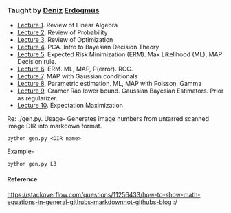 ### Taught by [Deniz](http://www1.ece.neu.edu/~erdogmus/) [Erdogmus](https://scholar.google.com/citations?hl=en&user=ivq0KKMAAAAJ&view_op=list_works)

* [Lecture 1](https://github.com/rohinarora/EECE5644-Machine_Learning/blob/master/L1). Review of Linear Algebra
* [Lecture 2](https://github.com/rohinarora/EECE5644-Machine_Learning/blob/master/L2). Review of Probability
* [Lecture 3](https://github.com/rohinarora/EECE5644-Machine_Learning/blob/master/L3). Review of Optimization
* [Lecture 4](https://github.com/rohinarora/EECE5644-Machine_Learning/blob/master/L4). PCA. Intro to Bayesian Decision Theory
* [Lecture 5](https://github.com/rohinarora/EECE5644-Machine_Learning/blob/master/L5). Expected Risk Minimization (ERM). Max Likelihood (ML), MAP Decision rule.
* [Lecture 6](https://github.com/rohinarora/EECE5644-Machine_Learning/blob/master/L6). ERM. ML, MAP, P(error). ROC.
* [Lecture 7](https://github.com/rohinarora/EECE5644-Machine_Learning/blob/master/L7). MAP with Gaussian conditionals
* [Lecture 8](https://github.com/rohinarora/EECE5644-Machine_Learning/blob/master/L8). Parametric estimation. ML, MAP with Poisson, Gamma
* [Lecture 9](https://github.com/rohinarora/EECE5644-Machine_Learning/blob/master/L9). Cramer Rao lower bound. Gaussian Bayesian Estimators. Prior as regularizer.
* [Lecture 10](https://github.com/rohinarora/EECE5644-Machine_Learning/blob/master/L10). Expectation Maximization


Re: ./gen.py.
Usage- Generates image numbers from untarred scanned image DIR into markdown format.
```
python gen.py <DIR name>
```

Example-
```
python gen.py L3
```


#### Reference
https://stackoverflow.com/questions/11256433/how-to-show-math-equations-in-general-githubs-markdownnot-githubs-blog :/
